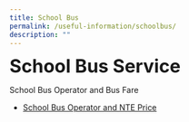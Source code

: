 ```yaml
---
title: School Bus
permalink: /useful-information/schoolbus/
description: ""
---
```

<b><font size="6">School Bus Service</font></b>
<br>

School Bus Operator and Bus Fare

* [School Bus Operator and NTE Price](/files/School%20Canteen%20and%20School%20Bus/details%20of%20bus%20operator%20and%20bus%20fares%202023.pdf)
